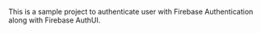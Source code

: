 This is a sample project to authenticate user with Firebase Authentication along with Firebase AuthUI.
